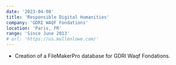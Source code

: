 ```yaml
---
date: '2023-04-08'
title: 'Responsible Digital Humanities'
company: 'GDRI WAQF Fondations'
location: 'Paris, FR'
range: 'Since June 2013'
# url: 'https://us.mullenlowe.com/'
---
```


- Creation of a FileMakerPro database for GDRI Waqf Fondations.
